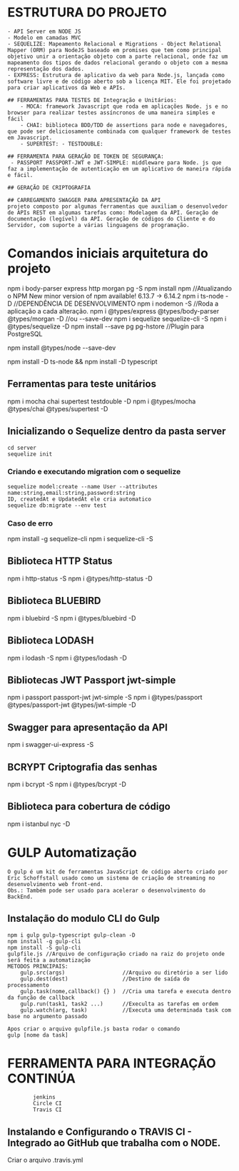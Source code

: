 # ESTRUTURA DO PROJETO
    - API Server em NODE JS 
    - Modelo em camadas MVC 
    - SEQUELIZE: Mapeamento Relacional e Migrations - Object Relational Mapper (ORM) para NodeJS baseado em promises que tem como principal objetivo unir a orientação objeto com a parte relacional, onde faz um mapeamento dos tipos de dados relacional gerando o objeto com a mesma representação dos dados.
    - EXPRESS: Estrutura de aplicativo da web para Node.js, lançada como software livre e de código aberto sob a licença MIT. Ele foi projetado para criar aplicativos da Web e APIs.

    ## FERRAMENTAS PARA TESTES DE Integração e Unitários:
        - MOCA: framework Javascript que roda em aplicações Node. js e no browser para realizar testes assíncronos de uma maneira simples e fácil
        - CHAI: biblioteca BDD/TDD de assertions para node e navegadores, que pode ser deliciosamente combinada com qualquer framework de testes em Javascript.
        - SUPERTEST: - TESTDOUBLE:

    ## FERRAMENTA PARA GERAÇÃO DE TOKEN DE SEGURANÇA:
     - PASSPORT PASSPORT-JWT e JWT-SIMPLE: middleware para Node. js que faz a implementação de autenticação em um aplicativo de maneira rápida e fácil.

    ## GERAÇÃO DE CRIPTOGRAFIA

    ## CARREGAMENTO SWAGGER PARA APRESENTAÇÃO DA API
    projeto composto por algumas ferramentas que auxiliam o desenvolvedor de APIs REST em algumas tarefas como: Modelagem da API. Geração de documentação (legível) da API. Geração de códigos do Cliente e do Servidor, com suporte a várias linguagens de programação.
    
# Comandos iniciais arquitetura do projeto
npm i body-parser express http morgan pg -S
npm install npm     //Atualizando o NPM  New minor version of npm available! 6.13.7 → 6.14.2
npm i ts-node -D    //DEPENDÊNCIA DE DESENVOLVIMENTO
npm i nodemon -S //Roda a aplicação a cada alteração.
npm i @types/express @types/body-parser @types/morgan -D //ou --save-dev
npm i sequelize sequelize-cli -S 
npm i @types/sequelize -D
npm install --save pg pg-hstore //Plugin para PostgreSQL

npm install @types/node --save-dev

npm install -D ts-node && npm install -D typescript

## Ferramentas para teste unitários
npm i mocha chai supertest testdouble -D
npm i @types/mocha @types/chai @types/supertest -D

## Inicializando o Sequelize dentro da pasta server
    cd server
    sequelize init
### Criando e executando migration com o sequelize
    sequelize model:create --name User --attributes name:string,email:string,password:string
    ID, createdAt e UpdatedAt ele cria automatico
    sequelize db:migrate --env test


### Caso de erro
npm install -g sequelize-cli
npm i sequelize-cli -S

## Biblioteca HTTP Status
npm i http-status -S
npm i @types/http-status -D

## Biblioteca BLUEBIRD
npm i bluebird -S
npm i @types/bluebird -D

## Biblioteca LODASH
npm i lodash -S
npm i @types/lodash -D

## Bibliotecas JWT Passport jwt-simple
npm i passport passport-jwt jwt-simple -S
npm i @types/passport @types/passport-jwt @types/jwt-simple -D

## Swagger para apresentação da API
npm i swagger-ui-express -S

## BCRYPT Criptografia das senhas
npm i bcrypt -S
npm i @types/bcrypt -D

## Biblioteca para cobertura de código
npm i istanbul nyc -D


# GULP Automatização
    O gulp é um kit de ferramentas JavaScript de código aberto criado por Eric Schoffstall usado como um sistema de criação de streaming no desenvolvimento web front-end.
    Obs.: Também pode ser usado para acelerar o desenvolvimento do BackEnd.

## Instalação do modulo CLI do Gulp
    npm i gulp gulp-typescript gulp-clean -D
    npm install -g gulp-cli
    npm install -S gulp-cli
    gulpfile.js //Arquivo de configuração criado na raiz do projeto onde será feita a automatização
    METODOS PRINCIPAIS: 
        gulp.src(args)                  //Arquivo ou diretório a ser lido
        gulp.dest(dest)                 //Destino de saída do processamento
        gulp.task(nome,callback() {} )  //Cria uma tarefa e executa dentro da função de callback
        gulp.run(task1, task2 ...)      //Execulta as tarefas em ordem
        gulp.watch(arg, task)           //Executa uma determinada task com base no argumento passado

    Apos criar o arquivo gulpfile.js basta rodar o comando 
    gulp [nome da task]

# FERRAMENTA PARA INTEGRAÇÃO CONTINÚA
            jenkins
            Circle CI
            Travis CI
## Instalando e Configurando o TRAVIS CI - Integrado ao GitHub que trabalha com o NODE.
Criar o arquivo .travis.yml